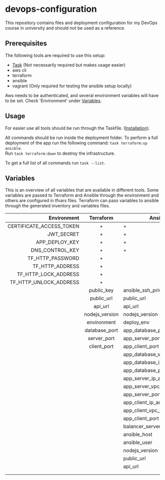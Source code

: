 # devops-configuration

This repository contains files and deployment configuration for my DevOps course in university and should not be used as a reference.

## Prerequisites

The following tools are required to use this setup:
 - [Task](https://taskfile.dev) (Not necessarily required but makes usage easier)
 - aws cli
 - terraform
 - ansible
 - vagrant (Only required for testing the ansible setup locally)

Aws needs to be authenticated, and several environment variables will have to be set. Check 'Environment' under [Variables](#variables).

## Usage

For easier use all tools should be run through the Taskfile. ([Installation](https://taskfile.dev/#/installation)).

All commands should be run inside the deployment folder.
To perform a full deployment of the app run the following command: `task terraform:up ansible`.  
Run `task terraform:down` to destroy the infrastructure.

To get a full list of all commands run `task --list`.

## Variables

This is an overview of all variables that are available in different tools.
Some variables are passed to Terraform and Ansible through the environment and others are configured in tfvars files.
Terraform can pass variables to ansible through the generated inventory and variables files.


|              Environment |   Terraform    | Ansible                      |
| -----------------------: | :------------: | ---------------------------- |
| CERTIFICATE_ACCESS_TOKEN |       +        | +                            |
|               JWT_SECRET |       +        | +                            |
|           APP_DEPLOY_KEY |       +        | +                            |
|          DNS_CONTROL_KEY |       +        | +                            |
|         TF_HTTP_PASSWORD |       +        |                              |
|          TF_HTTP_ADDRESS |       +        |                              |
|     TF_HTTP_LOCK_ADDRESS |       +        |                              |
|   TF_HTTP_UNLOCK_ADDRESS |       +        |                              |
|                          |   public_key   | ansible_ssh_private_key_file |
|                          |   public_url   | public_url                   |
|                          |    api_url     | api_url                      |
|                          | nodejs_version | nodejs_version               |
|                          |  environment   | deploy_env                   |
|                          | database_port  | app_database_port            |
|                          |  server_port   | app_server_port              |
|                          |  client_port   | app_client_port              |
|                          |                | app_database_vpc_ip_address  |
|                          |                | app_database_ip_address      |
|                          |                | app_database_port            |
|                          |                | app_server_ip_addresses      |
|                          |                | app_server_vpc_ip_addresses  |
|                          |                | app_server_port              |
|                          |                | app_client_ip_addresses      |
|                          |                | app_client_vpc_ip_addresses  |
|                          |                | app_client_port              |
|                          |                | balancer_server_ip_address   |
|                          |                | ansible_host                 |
|                          |                | ansible_user                 |
|                          |                | nodejs_version               |
|                          |                | public_url                   |
|                          |                | api_url                      |
|                          |                |                              |
|                          |                |                              |

